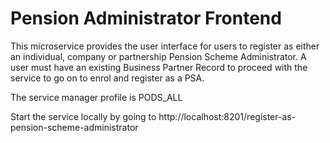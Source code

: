 # Pension Administrator Frontend

This microservice provides the user interface for users to register as either an individual, company or partnership Pension Scheme Administrator. 
A user must have an existing Business Partner Record to proceed with the service to go on to enrol and register as a PSA.

The service manager profile is PODS_ALL

Start the service locally by going to http://localhost:8201/register-as-pension-scheme-administrator


